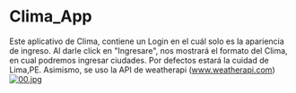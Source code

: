 # Clima_App
Este aplicativo de Clima, contiene un Login en el cuál solo es la apariencia de ingreso. Al darle click en "Ingresare", nos mostrará el formato del Clima, en cual podremos ingresar ciudades. Por defectos estará la cuidad de Lima,PE. Asimismo, se uso la API de weatherapi (www.weatherapi.com)
[![00.jpg](https://i.postimg.cc/fyVb1cXV/00.jpg)](https://postimg.cc/bSj8t2mP)
